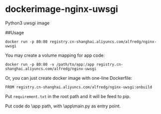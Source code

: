 # dockerimage-nginx-uwsgi
Python3 uwsgi image

##Usage

`docker run -p 80:80 registry.cn-shanghai.aliyuncs.com/alfredg/nginx-uwsgi`

You may create a volume mapping for app code:

`docker run -p 80:80 -v /path/to/app:/app registry.cn-shanghai.aliyuncs.com/alfredg/nginx-uwsgi`

Or, you can just create docker image with one-line Dockerfile:

`FROM registry.cn-shanghai.aliyuncs.com/alfredg/nginx-uwsgi:onbuild`

Put `requirement.txt` in the root path and it will be feed to pip.

Put code do \app path, with \app\main.py as entry point.

